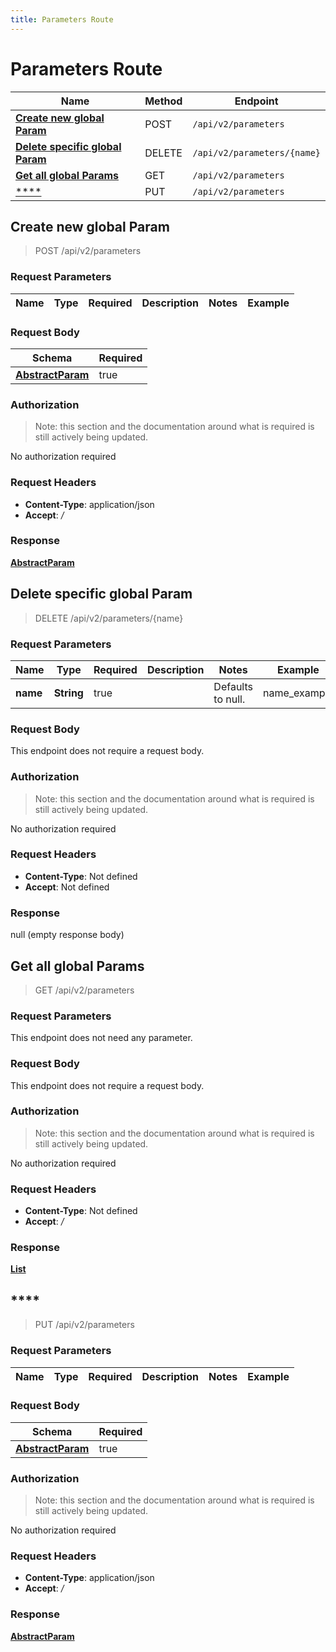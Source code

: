 ```yaml
---
title: Parameters Route
---
```


# Parameters Route




| Name | Method | Endpoint |
|------------- | ------------- | -------------|
| [**Create new global Param**](#create1) | POST | `/api/v2/parameters` |
| [**Delete specific global Param**](#delete1) | DELETE | `/api/v2/parameters/{name}` |
| [**Get all global Params**](#getAll) | GET | `/api/v2/parameters` |
| [****](#update) | PUT | `/api/v2/parameters` |



## **Create new global Param** <a name="create1"></a>

> POST /api/v2/parameters


### Request Parameters


| Name | Type | Required | Description | Notes | Example |
| ---- | ---- | -------- | ----------- | --- |---|


### Request Body
| Schema | Required | 
| ------ | --- | 
| [**AbstractParam**](./models/AbstractParam) | true |


### Authorization

> Note: this section and the documentation around what is required is still actively being updated.

No authorization required

### Request Headers

- **Content-Type**: application/json
- **Accept**: */*

### Response

[**AbstractParam**](./models/AbstractParam.md)


## **Delete specific global Param** <a name="delete1"></a>

> DELETE /api/v2/parameters/{name}


### Request Parameters


| Name | Type | Required | Description | Notes | Example |
| ---- | ---- | -------- | ----------- | --- |---|
| **name** | **String** | true |  | Defaults to null. | name_example


### Request Body
This endpoint does not require a request body.

### Authorization

> Note: this section and the documentation around what is required is still actively being updated.

No authorization required

### Request Headers

- **Content-Type**: Not defined
- **Accept**: Not defined

### Response

null (empty response body)


## **Get all global Params** <a name="getAll"></a>

> GET /api/v2/parameters


### Request Parameters
This endpoint does not need any parameter.


### Request Body
This endpoint does not require a request body.

### Authorization

> Note: this section and the documentation around what is required is still actively being updated.

No authorization required

### Request Headers

- **Content-Type**: Not defined
- **Accept**: */*

### Response

[**List**](./models/AbstractParam.md)


## **** <a name="update"></a>

> PUT /api/v2/parameters


### Request Parameters


| Name | Type | Required | Description | Notes | Example |
| ---- | ---- | -------- | ----------- | --- |---|


### Request Body
| Schema | Required | 
| ------ | --- | 
| [**AbstractParam**](./models/AbstractParam) | true |


### Authorization

> Note: this section and the documentation around what is required is still actively being updated.

No authorization required

### Request Headers

- **Content-Type**: application/json
- **Accept**: */*

### Response

[**AbstractParam**](./models/AbstractParam.md)

